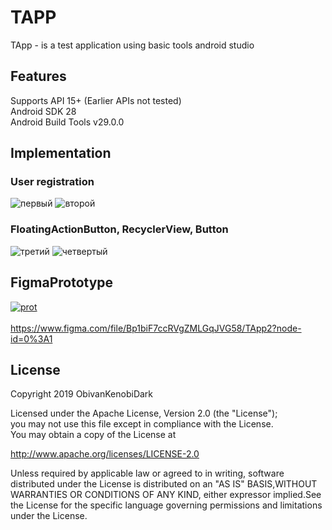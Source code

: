 # TAPP
TApp - is a test application using basic tools android studio

## Features
Supports API 15+ (Earlier APIs not tested) <br/>
Android SDK 28 <br/>
Android Build Tools v29.0.0 <br/>

## Implementation
### User registration
![первый](https://user-images.githubusercontent.com/52564571/62152929-30219f00-b30c-11e9-9b58-8998482796e7.gif)
![второй](https://user-images.githubusercontent.com/52564571/62152933-31eb6280-b30c-11e9-9f6d-3e2bef86f10d.gif)<br/>

### FloatingActionButton, RecyclerView, Button
![третий](https://user-images.githubusercontent.com/52564571/62148613-b76a1500-b302-11e9-97ac-8d00d1bd4c67.gif)
![четвертый](https://user-images.githubusercontent.com/52564571/62148753-fd26dd80-b302-11e9-8ea5-cffeb3b2b071.gif)<br/>



## FigmaPrototype
[![prot](https://user-images.githubusercontent.com/52564571/62153588-93600100-b30d-11e9-971c-ffd3eb4893a1.png)](https://www.figma.com/file/Bp1biF7ccRVgZMLGqJVG58/TApp2?node-id=0%3A1)<br/>
<br/>
https://www.figma.com/file/Bp1biF7ccRVgZMLGqJVG58/TApp2?node-id=0%3A1


## License
Copyright 2019 ObivanKenobiDark

Licensed under the Apache License, Version 2.0 (the "License"); <br/>
you may not use this file except in compliance with the License. <br/>
You may obtain a copy of the License at <br/>

   http://www.apache.org/licenses/LICENSE-2.0

Unless required by applicable law or agreed to in writing, software <br/>
distributed under the License is distributed on an "AS IS" BASIS,WITHOUT WARRANTIES OR CONDITIONS OF ANY KIND, either expressor implied.See the License for the specific language governing permissions and limitations under the License.
